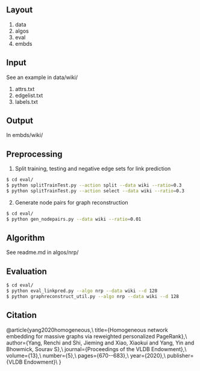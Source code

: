 ## Layout
1. data
2. algos
3. eval
4. embds

## Input
See an example in data/wiki/
1. attrs.txt
2. edgelist.txt
3. labels.txt

## Output
In embds/wiki/


## Preprocessing
1. Split training, testing and negative edge sets for link prediction
```sh
$ cd eval/
$ python splitTrainTest.py --action split --data wiki --ratio=0.3
$ python splitTrainTest.py --action select --data wiki --ratio=0.3
```
2. Generate node pairs for graph reconstruction
```sh
$ cd eval/
$ python gen_nodepairs.py --data wiki --ratio=0.01
```

## Algorithm
See readme.md in algos/nrp/

## Evaluation
```sh
$ cd eval/
$ python eval_linkpred.py --algo nrp --data wiki --d 128
$ python graphreconstruct_util.py --algo nrp --data wiki --d 128
```

## Citation
@article{yang2020homogeneous,\\
  title={Homogeneous network embedding for massive graphs via reweighted personalized PageRank},\\
  author={Yang, Renchi and Shi, Jieming and Xiao, Xiaokui and Yang, Yin and Bhowmick, Sourav S},\\
  journal={Proceedings of the VLDB Endowment},\\
  volume={13},\\
  number={5},\\
  pages={670--683},\\
  year={2020},\\
  publisher={VLDB Endowment}\\
}
